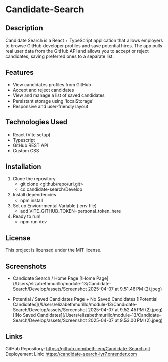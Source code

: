 # Candidate-Search

## Description
Candidate Search is a React + TypeScript application that allows employers to browse GitHub developer profiles and save potential hires. The app pulls real user data from the GitHub API and allows you to accept or reject candidates, saving preferred ones to a separate list.

## Features
* View candidates profiles from GitHub
* Accept and reject candidates
* View and manage a list of saved candidates
* Persistant storage using 'localStorage'
* Responsive and user-friendly layout

## Technologies Used
* React (Vite setup)
* Typescript
* GitHub REST API
* Custom CSS

## Installation
1. Clone the repository
    * git clone <github/repo/url.git>
    * cd candidate-search/Develop
2. Install dependencies
    * npm install
3. Set up Enviornmental Variable (.env file)
    * add VITE_GITHUB_TOKEN=personal_token_here
4. Ready to run!
    * npm run dev

## License
This project is licensed under the MIT license.

## Screenshots
* Candidate Search / Home Page
[!Home Page](/Users/elizabethmurillo/module-13/Candidate-Search/Develop/assets/Screenshot 2025-04-07 at 9.51.46 PM (2).jpeg)

* Potential / Saved Candidates Page + No Saved Candidates
[!Potential Candidates](/Users/elizabethmurillo/module-13/Candidate-Search/Develop/assets/Screenshot 2025-04-07 at 9.52.45 PM (2).jpeg)
[!No Saved Candidates](/Users/elizabethmurillo/module-13/Candidate-Search/Develop/assets/Screenshot 2025-04-07 at 9.53.00 PM (2).jpeg)

## Links
GitHub Repository: https://github.com/beth-em/Candidate-Search.git
Deployement Link: https://candidate-search-lyr7.onrender.com
